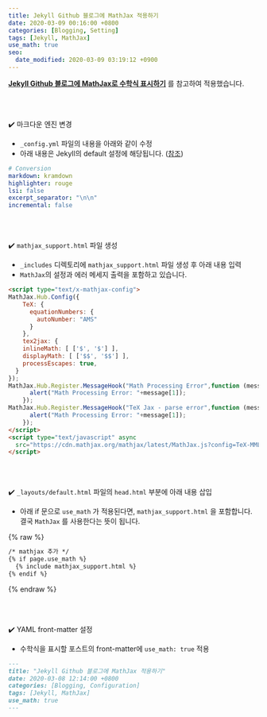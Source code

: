 ```yaml
---
title: Jekyll Github 블로그에 MathJax 적용하기
date: 2020-03-09 00:16:00 +0800
categories: [Blogging, Setting]
tags: [Jekyll, MathJax]
use_math: true
seo:
  date_modified: 2020-03-09 03:19:12 +0900
---
```








 [**Jekyll Github 블로그에 MathJax로 수학식 표시하기**](https://mkkim85.github.io/blog-apply-mathjax-to-jekyll-and-github-pages/) 를 참고하여 적용했습니다.

<br/>

<br/>

✔️ 마크다운 엔진 변경

- `_config.yml` 파일의 내용을 아래와 같이 수정
- 아래 내용은 Jekyll의 default 설정에 해당됩니다. ([참조](https://jekyllrb.com/docs/configuration/default/))


```yml
# Conversion
markdown: kramdown
highlighter: rouge
lsi: false
excerpt_separator: "\n\n"
incremental: false
```

<br/>

<br/>

✔️ `mathjax_support.html` 파일 생성

- `_includes` 디렉토리에 `mathjax_support.html` 파일 생성 후 아래 내용 입력
- `MathJax`의 설정과 에러 메세지 출력을 포함하고 있습니다.

```html
<script type="text/x-mathjax-config">
MathJax.Hub.Config({
    TeX: {
      equationNumbers: {
        autoNumber: "AMS"
      }
    },
    tex2jax: {
    inlineMath: [ ['$', '$'] ],
    displayMath: [ ['$$', '$$'] ],
    processEscapes: true,
  }
});
MathJax.Hub.Register.MessageHook("Math Processing Error",function (message) {
	  alert("Math Processing Error: "+message[1]);
	});
MathJax.Hub.Register.MessageHook("TeX Jax - parse error",function (message) {
	  alert("Math Processing Error: "+message[1]);
	});
</script>
<script type="text/javascript" async
  src="https://cdn.mathjax.org/mathjax/latest/MathJax.js?config=TeX-MML-AM_CHTML">
</script>
```
<br/>

<br/>

✔️ `_layouts/default.html` 파일의 `head.html` 부분에 아래 내용 삽입

- 아래 if 문으로 `use_math` 가 적용된다면, `mathjax_support.html` 을 포함합니다. 결국 `MathJax` 를 사용한다는 뜻이 됩니다.

{% raw %}
```html
/* mathjax 추가 */
{% if page.use_math %}
  {% include mathjax_support.html %}
{% endif %}
```
{% endraw %}

<br/>

<br/>

✔️ YAML front-matter 설정

- 수학식을 표시할 포스트의 front-matter에 `use_math: true` 적용

```markdown
---
title: "Jekyll Github 블로그에 MathJax 적용하기"
date: 2020-03-08 12:14:00 +0800
categories: [Blogging, Configuration]
tags: [Jekyll, MathJax]
use_math: true
---
```

<br/>

